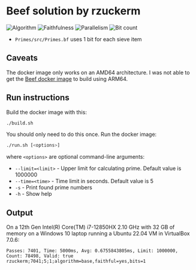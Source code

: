# Beef solution by rzuckerm

![Algorithm](https://img.shields.io/badge/Algorithm-base-green)
![Faithfulness](https://img.shields.io/badge/Faithful-yes-green)
![Parallelism](https://img.shields.io/badge/Parallel-no-green)
![Bit count](https://img.shields.io/badge/Bits-1-green)

* `Primes/src/Primes.bf` uses 1 bit for each sieve item

## Caveats

The docker image only works on an AMD64 architecture. I was not able to get the
[Beef docker image](https://hub.docker.com/r/rzuckerm/beef) to build using ARM64.

## Run instructions

Build the docker image with this:

```bash
./build.sh
```

You should only need to do this once. Run the docker image:

```bash
./run.sh [<options>]
```

where `<options>` are optional command-line arguments:

* `--limit=<limit>` - Upper limit for calculating prime. Default value is 1000000
* `--time=<time>` - Time limit in seconds. Default value is 5
* `-s` - Print found prime numbers
* `-h` - Show help

## Output

On a 12th Gen Intel(R) Core(TM) i7-12850HX 2.10 GHz with 32 GB of memory on a Windows 10
laptop running a Ubuntu 22.04 VM in VirtualBox 7.0.6:

```
Passes: 7401, Time: 5000ms, Avg: 0.6755843805ms, Limit: 1000000, Count: 78498, Valid: true
rzuckerm;7041;5;1;algorithm=base,faithful=yes,bits=1
```
